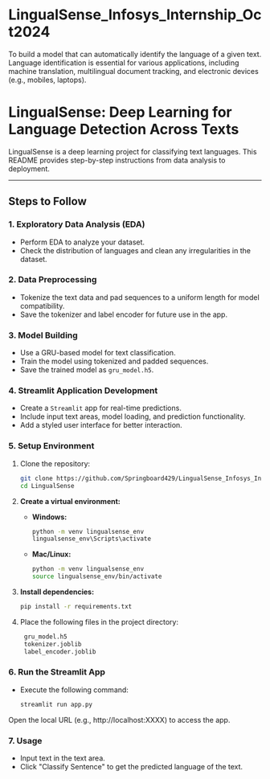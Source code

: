 # LingualSense_Infosys_Internship_Oct2024
To build a model that can automatically identify the language of a given text. Language identification is essential for various applications, including machine translation, multilingual document tracking, and electronic devices (e.g., mobiles, laptops).

# LingualSense: Deep Learning for Language Detection Across Texts

LingualSense is a deep learning project for classifying text languages. This README provides step-by-step instructions from data analysis to deployment.

---

## Steps to Follow

### 1. **Exploratory Data Analysis (EDA)**  
- Perform EDA to analyze your dataset.  
- Check the distribution of languages and clean any irregularities in the dataset.  

### 2. **Data Preprocessing**  
- Tokenize the text data and pad sequences to a uniform length for model compatibility.  
- Save the tokenizer and label encoder for future use in the app.  

### 3. **Model Building**  
- Use a GRU-based model for text classification.  
- Train the model using tokenized and padded sequences.  
- Save the trained model as `gru_model.h5`.  

### 4. **Streamlit Application Development**  
- Create a `Streamlit` app for real-time predictions.  
- Include input text areas, model loading, and prediction functionality.  
- Add a styled user interface for better interaction.  

### 5. **Setup Environment**  
1. Clone the repository:  
   ```bash
   git clone https://github.com/Springboard429/LingualSense_Infosys_Internship_Oct2024.git
   cd LingualSense

2. **Create a virtual environment:**

   - **Windows:**
     ```bash
     python -m venv lingualsense_env
     lingualsense_env\Scripts\activate
     ```

   - **Mac/Linux:**
     ```bash
     python -m venv lingualsense_env
     source lingualsense_env/bin/activate
     ```

3. **Install dependencies:**
   ```bash
   pip install -r requirements.txt
4. Place the following files in the project directory:
   ```bash
    gru_model.h5
    tokenizer.joblib
    label_encoder.joblib

### 6. **Run the Streamlit App**
- Execute the following command:
  ```bash
  streamlit run app.py
Open the local URL (e.g., http://localhost:XXXX) to access the app.

### 7. **Usage**
- Input text in the text area.
- Click "Classify Sentence" to get the predicted language of the text.


